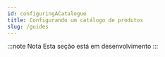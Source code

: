 ```yaml
---
id: configuringACatalogue
title: Configurando um catálogo de produtos
slug: /guides
---
```


:::note Nota
Esta seção está em desenvolvimento
:::
